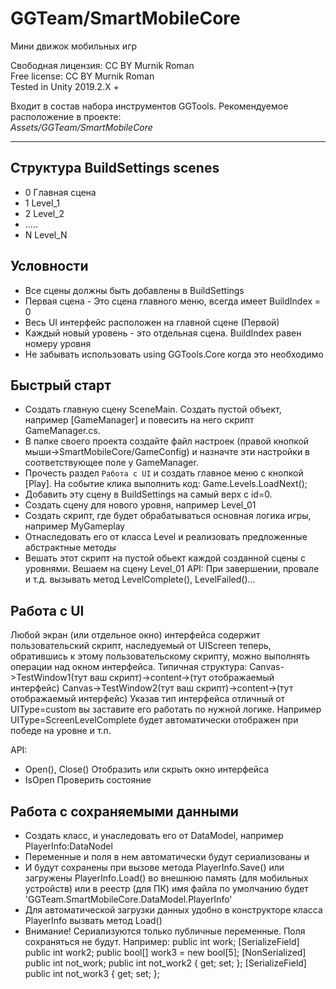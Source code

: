 # GGTeam/SmartMobileCore
Мини движок мобильных игр    

Свободная лицензия: CC BY Murnik Roman   
Free license: CC BY Murnik Roman    
Tested in Unity 2019.2.X +    

Входит в состав набора инструментов GGTools. Рекомендуемое расположение в проекте:    
*Assets/GGTeam/SmartMobileCore*    
____

 ## Структура BuildSettings scenes
  - 0 Главная сцена
  - 1 Level_1
  - 2 Level_2
  - .....
  - N Level_N


 ## Условности
 - Все сцены должны быть добавлены в BuildSettings
 - Первая сцена - Это сцена главного меню, всегда имеет BuildIndex = 0
 - Весь UI интерфейс расположен на главной сцене (Первой)
 - Каждый новый уровень - это отдельная сцена. BuildIndex равен номеру уровня
 - Не забывать использовать using GGTools.Core когда это необходимо
 
 
 ## Быстрый старт
 - Создать главную сцену SceneMain. Создать пустой объект, например [GameManager] и повесить на него скрипт GameManager.cs.
 - В папке своего проекта создайте файл настроек (правой кнопкой мыши->SmartMobileCore/GameConfig) и назначте эти настройки в соответствующее поле у GameManager.
 - Прочесть раздел `Работа с UI` и создать главное меню с кнопкой [Play]. На событие клика выполнить код: Game.Levels.LoadNext();
 - Добавить эту сцену в BuildSettings на самый верх с id=0.
 - Создать сцену для нового уровня, например Level_01
 - Создать скрипт, где будет обрабатываться основная логика игры, например MyGameplay
 - Отнаследовать его от класса Level и реализовать предложенные абстрактные методы
 - Вешать этот скрипт на пустой обьект каждой созданной сцены с уровнями. Вешаем на сцену Level_01
 API:
    При завершении, провале и т.д. вызывать метод LevelComplete(), LevelFailed()...
 

  ## Работа с UI
  Любой экран (или отдельное окно) интерфейса содержит пользовательский скрипт, наследуемый от UIScreen
  теперь, обратившись к этому пользовательскому скрипту, можно выполнять операции над окном интерфейса.
  Типичная структура:
    Canvas->TestWindow1(тут ваш скрипт)->content->(тут отображаемый интерфейс)
    Canvas->TestWindow2(тут ваш скрипт)->content->(тут отображаемый интерфейс)
  Указав тип интерфейса отличный от UIType=custom вы заставите его работать по нужной логике.
  Например UIType=ScreenLevelComplete будет автоматически отображен при победе на уровне и т.п.

  API:
  - Open(), Close() Отобразить или скрыть окно интерфейса
  - IsOpen Проверить состояние


  ## Работа с сохраняемыми данными
  - Создать класс, и унаследовать его от DataModel, например PlayerInfo:DataNodel
  - Переменные и поля в нем автоматически будут сериализованы и
  - И будут сохранены при вызове метода PlayerInfo.Save() или загружены PlayerInfo.Load() во внешнюю память (для мобильных устройств) или в реестр (для ПК)
  имя файла по умолчанию будет 'GGTeam.SmartMobileCore.DataModel.PlayerInfo'
  - Для автоматической загрузки данных удобно в конструкторе класса PlayerInfo вызвать метод Load()
  - Внимание! Сериализуются только публичные переменные. Поля сохраняться не будут.
        Например:
            public int work;
            [SerializeField] public int work2;
            public bool[] work3 = new bool[5];
            [NonSerialized] public int not_work;
            public int not_work2 { get; set; };
            [SerializeField] public int not_work3 { get; set; };

  
  
